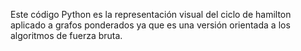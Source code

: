 Este código Python es la representación visual del ciclo de hamilton aplicado a grafos ponderados ya que es una versión orientada a los algoritmos de fuerza bruta.
